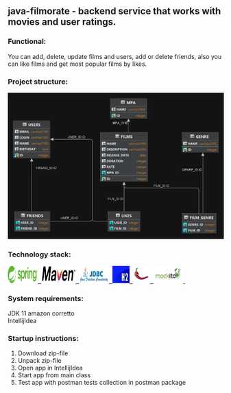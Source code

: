 ## java-filmorate - backend service that works with movies and user ratings. 

### Functional:
You can add, delete, update films and users,
add or delete friends, also you can like films and get most popular films by likes.

### Project structure:
![Schema DB](src/main/resources/schema.png)

### Technology stack:
<a href="https://spring.io/">
  <img src="src/main/resources/logos/Spring.png" title="Spring" alt="Spring" width="70" height="40"/>&nbsp;
</a>
<a href="https://maven.apache.org/">
  <img src="src/main/resources/logos/Maven.png" title="Maven" alt="Maven" width="80" height="40"/>&nbsp;
</a>
<a href="https://www.baeldung.com/spring-jdbc-jdbctemplate">
  <img src="src/main/resources/logos/JDBC.png" title="JDBC" alt="JDBC" width="70" height="40"/>&nbsp;
</a>
<a href="https://www.h2database.com/html/main.html">
  <img src="src/main/resources/logos/H2.png" title="H2" alt="H2" width="40" height="40"/>&nbsp;
</a>
<a href="https://projectlombok.org/">
  <img src="src/main/resources/logos/Lombok.png" title="Lombok" alt="Lombok" width="40" height="40"/>&nbsp;
</a>
<a href="https://site.mockito.org/">
  <img src="src/main/resources/logos/Mockito.png" title="Mockito" alt="Mockito" width="70" height="40"/>&nbsp;
</a>

### System requirements:
JDK 11 amazon corretto  
IntellijIdea

### Startup instructions:
1. Download zip-file  
2. Unpack zip-file  
3. Open app in IntellijIdea  
4. Start app from main class  
5. Test app with postman tests collection in postman package  
